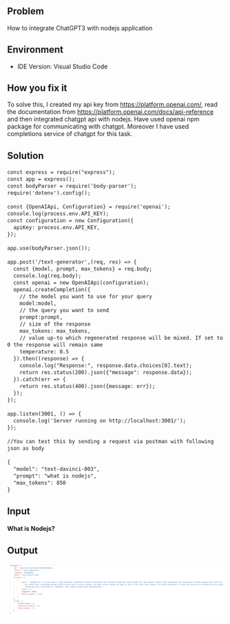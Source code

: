 
## Problem
How to integrate ChatGPT3 with nodejs application

## Environment
- IDE Version: Visual Studio Code

## How you fix it
To solve this, I created my api key from https://platform.openai.com/, read the documentation from https://platform.openai.com/docs/api-reference and then integrated chatgpt api with nodejs. Have used openai npm package for communicating with chatgpt. Moreover I have used completions service of chatgpt for this task. 

## Solution

```
const express = require("express");
const app = express();
const bodyParser = require('body-parser');
require('dotenv').config();

const {OpenAIApi, Configuration} = require('openai');
console.log(process.env.API_KEY);
const configuration = new Configuration({
  apiKey: process.env.API_KEY,
});

app.use(bodyParser.json());

app.post('/text-generator',(req, res) => {
  const {model, prompt, max_tokens} = req.body;
  console.log(req.body);
  const openai = new OpenAIApi(configuration);
  openai.createCompletion({
    // the model you want to use for your query
    model:model, 
    // the query you want to send
    prompt:prompt, 
    // size of the response  
    max_tokens: max_tokens, 
    // value up-to which regenerated response will be mixed. If set to 0 the response will remain same 
    temperature: 0.5 
  }).then((response) => {
    console.log("Response:", response.data.choices[0].text);
    return res.status(200).json({"message": response.data});
  }).catch(err => {
    return res.status(400).json({message: err});
  });
});

app.listen(3001, () => {
  console.log('Server running on http://localhost:3001/');
});

//You can test this by sending a request via postman with following json as body 

{
  "model": "text-davinci-003",
  "prompt": "what is nodejs",
  "max_tokens": 850
}

```

## Input
#### What is Nodejs?

## Output

![Response](../images/chatgptResponse.png?raw=true "Response")

